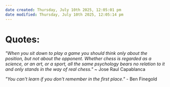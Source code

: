 ```yaml
---
date created: Thursday, July 10th 2025, 12:05:01 pm
date modified: Thursday, July 10th 2025, 12:05:14 pm
---
```


# Quotes:

*"When you sit down to play a game you should think only about the position, but not about the opponent. Whether chess is regarded as a science, or an art, or a sport, all the same psychology bears no relation to it and only stands in the way of real chess."* ~ Jose Raul Capablanca

*"You can't learn if you don't remember in the first place."* - Ben Finegold

